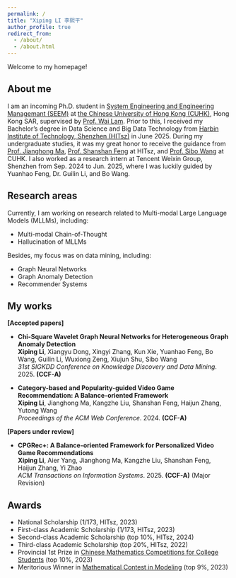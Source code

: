 ```yaml
---
permalink: /
title: "Xiping LI 李熙平"
author_profile: true
redirect_from: 
  - /about/
  - /about.html
---
```


Welcome to my homepage!



About me
------

I am an incoming Ph.D. student in [System Engineering and Engineering Managemant (SEEM)](https://www.se.cuhk.edu.hk/) at [the Chinese University of Hong Kong (CUHK)](https://www.cuhk.edu.hk/english/), Hong Kong SAR, supervised by [Prof. Wai Lam](https://www.se.cuhk.edu.hk/people/academic-staff/prof-lam-wai/). Prior to this, I received my Bachelor’s degree in Data Science and Big Data Technology from [Harbin Institute of Technology, Shenzhen (HITsz)](https://www.hitsz.edu.cn/index.html) in June 2025. During my undergraduate studies, it was my great honor to receive the guidance from [Prof. Jianghong Ma](https://faculty.hitsz.edu.cn/majianghong), [Prof. Shanshan Feng](https://jszy.whu.edu.cn/fengshanshan12/zh_CN/) at HITsz, and [Prof. Sibo Wang](https://www1.se.cuhk.edu.hk/~swang/) at CUHK. I also worked as a research intern at Tencent Weixin Group, Shenzhen from Sep. 2024 to Jun. 2025, where I was luckily guided by Yuanhao Feng, Dr. Guilin Li, and Bo Wang. 



Research areas
------
Currently, I am working on research related to Multi-modal Large Language Models (MLLMs), including:
- Multi-modal Chain-of-Thought
- Hallucination of MLLMs

Besides, my focus was on data mining, including:
- Graph Neural Networks
- Graph Anomaly Detection
- Recommender Systems


My works
------
**[Accepted papers]** <br>
- **Chi-Square Wavelet Graph Neural Networks for Heterogeneous Graph Anomaly Detection**<br>
**Xiping Li**, Xiangyu Dong, Xingyi Zhang, Kun Xie, Yuanhao Feng, Bo Wang, Guilin Li, Wuxiong Zeng, Xiujun Shu, Sibo Wang<br>
*31st SIGKDD Conference on Knowledge Discovery and Data Mining*. 2025. **(CCF-A)**

- **Category-based and Popularity-guided Video Game Recommendation: A Balance-oriented Framework**<br>
**Xiping Li**, Jianghong Ma, Kangzhe Liu, Shanshan Feng, Haijun Zhang, Yutong Wang<br>
*Proceedings of the ACM Web Conference*. 2024. **(CCF-A)**

**[Papers under review]** <br>
 - **CPGRec+: A Balance-oriented Framework for Personalized Video Game Recommendations**<br>
 **Xiping Li**, Aier Yang, Jianghong Ma, Kangzhe Liu, Shanshan Feng, Haijun Zhang, Yi Zhao<br>
 *ACM Transactions on Information Systems*. 2025. **(CCF-A)** (Major Revision)

Awards
------
- National Scholarship (1/173, HITsz, 2023)
- First-class Academic Scholarship (1/173, HITsz, 2023)
- Second-class Academic Scholarship (top 10%, HITsz, 2024)
- Third-class Academic Scholarship (top 20%, HITsz, 2022)
- Provincial 1st Prize in [Chinese Mathematics Competitions for College Students](https://www.cmathc.org.cn/) (top 10%, 2023)
- Meritorious Winner in [Mathematical Contest in Modeling](https://www.comap.com/contests/mcm-icm) (top 9%, 2023)
